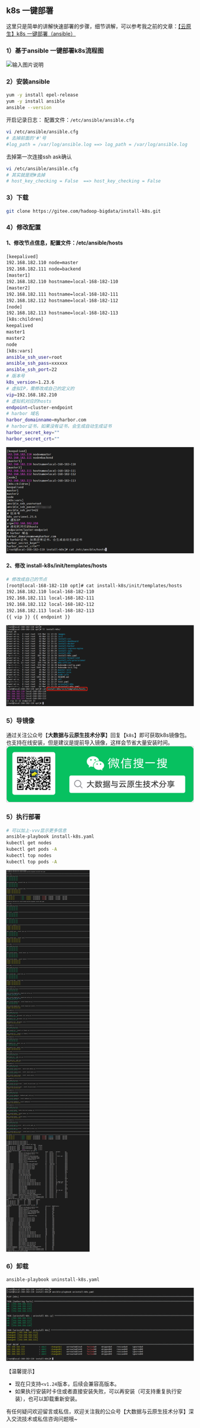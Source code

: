 ## k8s 一键部署

这里只是简单的讲解快速部署的步骤，细节讲解，可以参考我之前的文章：[【云原生】k8s 一键部署（ansible）]([https://liugp.blog.csdn.net/article/details/128691906](https://mp.weixin.qq.com/s?__biz=MzI3MDM5NjgwNg==&mid=2247486749&idx=1&sn=14949d4e9b4e7246bdb3157cadd74bbd&chksm=ead0f1f4dda778e27232369bf3392e4eb0cb400fe8074cc9a29339eed30e6ca487af28edb369#rd))

### 1）基于ansible 一键部署k8s流程图
![输入图片说明](https://gitee.com/hadoop-bigdata/install-k8s/raw/master/images/1image.png)

### 2）安装ansible
```bash
yum -y install epel-release
yum -y install ansible
ansible --version
```

开启记录日志：
配置文件：`/etc/ansible/ansible.cfg`

```bash
vi /etc/ansible/ansible.cfg  
# 去掉前面的'#'号
#log_path = /var/log/ansible.log ==> log_path = /var/log/ansible.log
```

去掉第一次连接ssh ask确认

```bash
vi /etc/ansible/ansible.cfg  
# 其实就是把#去掉
# host_key_checking = False  ==> host_key_checking = False
```

### 3）下载
```bash
git clone https://gitee.com/hadoop-bigdata/install-k8s.git
```

### 4）修改配置

#### 1、修改节点信息，配置文件：/etc/ansible/hosts

```bash
[keepalived]
192.168.182.110 node=master
192.168.182.111 node=backend
[master1]
192.168.182.110 hostname=local-168-182-110
[master2]
192.168.182.111 hostname=local-168-182-111
192.168.182.112 hostname=local-168-182-112
[node]
192.168.182.113 hostname=local-168-182-113
[k8s:children]
keepalived
master1
master2
node
[k8s:vars]
ansible_ssh_user=root
ansible_ssh_pass=xxxxxx
ansible_ssh_port=22
# 版本号
k8s_version=1.23.6
# 虚拟IP，需修改成自己的定义的
vip=192.168.182.210
# 虚拟机对应的hosts
endpoint=cluster-endpoint
# harbor 域名
harbor_domainname=myharbor.com
# harbor证书，如果没有证书，会生成自动生成证书
harbor_secret_key=""
harbor_secret_crt=""
```
![输入图片说明](images/12.png)
#### 2、修改 install-k8s/init/templates/hosts

```bash
# 修改成自己的节点
[root@local-168-182-110 opt]# cat install-k8s/init/templates/hosts
192.168.182.110 local-168-182-110
192.168.182.111 local-168-182-111
192.168.182.112 local-168-182-112
192.168.182.113 local-168-182-113
{{ vip }} {{ endpoint }}
```
![输入图片说明](images/23.png)
### 5）导镜像
通过关注公众号【**大数据与云原生技术分享**】回复【`k8s`】即可获取k8s镜像包。也支持在线安装，但是建议是提前导入镜像，这样会节省大量安装时间。
![输入图片说明](images/3wx.png)
### 5）执行部署
```bash
# 可以加上-vvv显示更多信息
ansible-playbook install-k8s.yaml
kubectl get nodes
kubectl get pods -A
kubectl top nodes
kubectl top pods -A
```
![输入图片说明](images/55.png)

### 6）卸载
```bash
ansible-playbook uninstall-k8s.yaml
```
![输入图片说明](images/66.png)

【温馨提示】

- 现在只支持`<v1.24`版本，后续会兼容高版本。
- 如果执行安装时卡住或者直接安装失败，可以再安装（可支持重复执行安装），也可以卸载重新安装。

有任何疑问欢迎留言或私信，欢迎关注我的公众号【大数据与云原生技术分享】深入交流技术或私信咨询问题哦~
